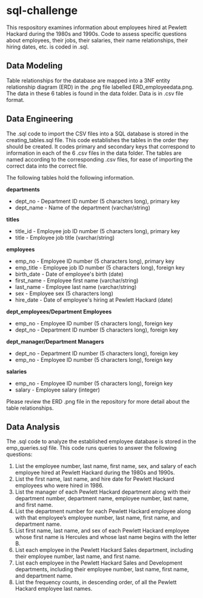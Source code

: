 # sql-challenge
This respository examines information about employees hired at Pewlett Hackard during the 1980s and 1990s. Code to assess specific questions about employees, their jobs, their salaries, their name relationships, their hiring dates, etc. is coded in .sql. 

## Data Modeling
Table relationships for the database are mapped into a 3NF entity relationship diagram (ERD) in the .png file labelled ERD_employeedata.png. The data in these 6 tables is found in the data folder. Data is in .csv file format.

## Data Engineering
The .sql code to import the CSV files into a SQL database is stored in the creating_tables.sql file. This code establishes the tables in the order they should be created. It codes primary and secondary keys that correspond to information in each of the 6 .csv files in the data folder. The tables are named according to the corresponding .csv files, for ease of importing the correct data into the correct file. 

The following tables hold the following information.

<strong>departments</strong>
<ul>
  <li>dept_no - Department ID number (5 characters long), primary key</li>
  <li>dept_name - Name of the department (varchar/string)</li>
</ul>

<strong>titles</strong>
<ul>
  <li>title_id - Employee job ID number (5 characters long), primary key</li>
  <li>title - Employee job title (varchar/string)</li>
</ul>

<strong>employees</strong>
<ul>
  <li>emp_no - Employee ID number (5 characters long), primary key</li>
  <li>emp_title - Employee job ID number (5 characters long), foreign key</li>
  <li>birth_date - Date of employee's birth (date)</li>
  <li>first_name - Employee first name (varchar/string)</li>
  <li>last_name - Employee last name (varchar/string)</li>
  <li>sex - Employee sex (5 characters long)</li>
  <li>hire_date - Date of employee's hiring at Pewlett Hackard (date)</li>
</ul>

<strong>dept_employees/Department Employees</strong>
<ul>
  <li>emp_no - Employee ID number (5 characters long), foreign key</li>
  <li>dept_no - Department ID number (5 characters long), foreign key</li>
</ul>

<strong>dept_manager/Department Managers</strong>
<ul>
  <li>dept_no - Department ID number (5 characters long), foreign key</li>
  <li>emp_no - Employee ID number (5 characters long), foreign key</li>
</ul>

<strong>salaries</strong>
<ul>
  <li>emp_no - Employee ID number (5 characters long), foreign key</li>
  <li>salary - Employee salary (integer)</li>
</ul>

Please review the ERD .png file in the repository for more detail about the table relationships.

## Data Analysis
The .sql code to analyze the established employee database is stored in the emp_queries.sql file. This code runs queries to answer the following questions:

<ol>
  <li>List the employee number, last name, first name, sex, and salary of each employee hired at Pewlett Hackard during the 1980s and 1990s.</li>
  <li>List the first name, last name, and hire date for Pewlett Hackard employees who were hired in 1986.</li>
  <li>List the manager of each Pewlett Hackard department along with their department number, department name, employee number, last name, and first name.</li>
  <li>List the department number for each Pewlett Hackard employee along with that employee’s employee number, last name, first name, and department name.</li>
  <li>List first name, last name, and sex of each Pewlett Hackard employee whose first name is Hercules and whose last name begins with the letter B.</li>
  <li>List each employee in the Pewlett Hackard Sales department, including their employee number, last name, and first name.</li>
  <li>List each employee in the Pewlett Hackard Sales and Development departments, including their employee number, last name, first name, and department name.</li>
  <li>List the frequency counts, in descending order, of all the Pewlett Hackard employee last names.</li>
</ol>
